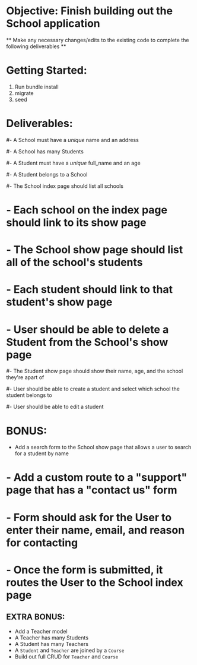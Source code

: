 # Objective: Finish building out the School application

** Make any necessary changes/edits to the existing code to complete the following deliverables **

# Getting Started:

1. Run bundle install
2. migrate
3. seed

# Deliverables:

#- A School must have a *unique* name and an address

#- A School has many Students

#- A Student must have a *unique* full_name and an age

#- A Student belongs to a School

#- The School index page should list all schools

#  - Each school on the index page should link to its show page

# - The School show page should list all of the school's students

#  - Each student should link to that student's show page
#  - User should be able to delete a Student from the School's show page
  
#- The Student show page should show their name, age, and the school they're apart of

#- User should be able to create a student and select which school the student belongs to

#- User should be able to edit a student

# BONUS:
- Add a search form to the School show page that allows a user to search for a student by name
# - Add a custom route to a "support" page that has a "contact us" form
#  - Form should ask for the User to enter their name, email, and reason for contacting
#  - Once the form is submitted, it routes the User to the School index page 
  
 ## EXTRA BONUS: 
 - Add a Teacher model
  - A Teacher has many Students
  - A Student has many Teachers
  - A `Student` and `Teacher` are joined by a `Course`
 - Build out full CRUD for `Teacher` and `Course`
